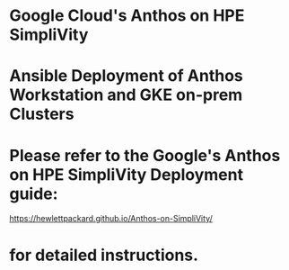 # Google Cloud's Anthos on HPE SimpliVity

# Ansible Deployment of Anthos Workstation and GKE on-prem Clusters

# Please refer to the Google's Anthos on HPE SimpliVity Deployment guide:  
  https://hewlettpackard.github.io/Anthos-on-SimpliVity/
# for detailed instructions.
